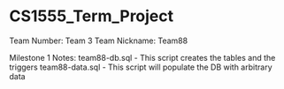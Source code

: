 # CS1555_Term_Project

Team Number: Team 3
Team Nickname: Team88 

Milestone 1 Notes:
team88-db.sql - This script creates the tables and the triggers
team88-data.sql - This script will populate the DB with arbitrary data